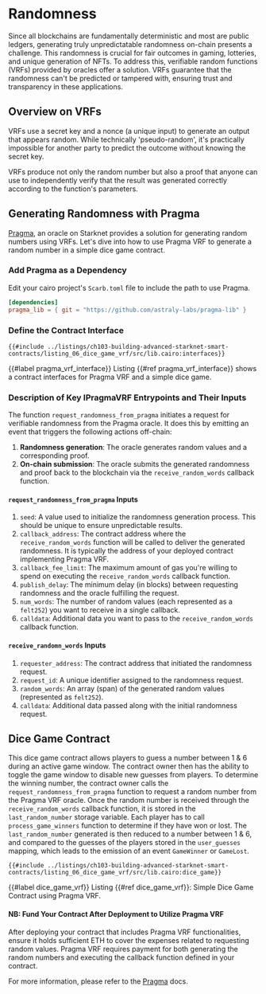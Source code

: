 # Randomness

Since all blockchains are fundamentally deterministic and most are public ledgers, generating truly unpredictatable randomness on-chain presents a challenge. This randomness is crucial for fair outcomes in gaming, lotteries, and unique generation of NFTs. To address this, verifiable random functions (VRFs) provided by oracles offer a solution. VRFs guarantee that the randomness can't be predicted or tampered with, ensuring trust and transparency in these applications.

## Overview on VRFs

VRFs use a secret key and a nonce (a unique input) to generate an output that appears random. While technically 'pseudo-random', it's practically impossible for another party to predict the outcome without knowing the secret key.

VRFs produce not only the random number but also a proof that anyone can use to independently verify that the result was generated correctly according to the function's parameters.

## Generating Randomness with Pragma

[Pragma](https://www.pragma.build/), an oracle on Starknet provides a solution for generating random numbers using VRFs.
Let's dive into how to use Pragma VRF to generate a random number in a simple dice game contract.

### Add Pragma as a Dependency

Edit your cairo project's `Scarb.toml` file to include the path to use Pragma.

```toml
[dependencies]
pragma_lib = { git = "https://github.com/astraly-labs/pragma-lib" }
```

### Define the Contract Interface

```cairo,noplayground
{{#include ../listings/ch103-building-advanced-starknet-smart-contracts/listing_06_dice_game_vrf/src/lib.cairo:interfaces}}
```

{{#label pragma_vrf_interface}}
<span class="caption">Listing {{#ref pragma_vrf_interface}} shows a contract interfaces for Pragma VRF and a simple dice game.</span>

### Description of Key IPragmaVRF Entrypoints and Their Inputs

The function `request_randomness_from_pragma` initiates a request for verifiable randomness from the Pragma oracle. It does this by emitting an event that triggers the following actions off-chain:

1. **Randomness generation**: The oracle generates random values and a corresponding proof.
2. **On-chain submission**: The oracle submits the generated randomness and proof back to the blockchain via the `receive_random_words` callback function.

#### `request_randomness_from_pragma` Inputs

1. `seed`: A value used to initialize the randomness generation process. This should be unique to ensure unpredictable results.
2. `callback_address`: The contract address where the `receive_random_words` function will be called to deliver the generated randomness. It is typically the address of your deployed contract implementing Pragma VRF.
3. `callback_fee_limit`: The maximum amount of gas you're willing to spend on executing the `receive_random_words` callback function.
4. `publish_delay`: The minimum delay (in blocks) between requesting randomness and the oracle fulfilling the request.
5. `num_words`: The number of random values (each represented as a `felt252`) you want to receive in a single callback.
6. `calldata`: Additional data you want to pass to the `receive_random_words` callback function.

#### `receive_randomn_words` Inputs

1. `requester_address`: The contract address that initiated the randomness request.
2. `request_id`: A unique identifier assigned to the randomness request.
3. `random_words`: An array (span) of the generated random values (represented as `felt252`).
4. `calldata`: Additional data passed along with the initial randomness request.

## Dice Game Contract

This dice game contract allows players to guess a number between 1 & 6 during an active game window. The contract owner then has the ability to toggle the game window to disable new guesses from players. To determine the winning number, the contract owner calls the `request_randomness_from_pragma` function to request a random number from the Pragma VRF oracle. Once the random number is received through the `receive_random_words` callback function, it is stored in the `last_random_number` storage variable. Each player has to call `process_game_winners` function to determine if they have won or lost. The `last_random_number` generated is then reduced to a number between 1 & 6, and compared to the guesses of the players stored in the `user_guesses` mapping, which leads to the emission of an event `GameWinner` or `GameLost`.

```cairo,noplayground
{{#include ../listings/ch103-building-advanced-starknet-smart-contracts/listing_06_dice_game_vrf/src/lib.cairo:dice_game}}
```

{{#label dice_game_vrf}}
<span class="caption">Listing {{#ref dice_game_vrf}}: Simple Dice Game Contract using Pragma VRF.</span>

#### NB: Fund Your Contract After Deployment to Utilize Pragma VRF

After deploying your contract that includes Pragma VRF functionalities, ensure it holds sufficient ETH to cover the expenses related to requesting random values. Pragma VRF requires payment for both generating the random numbers and executing the callback function defined in your contract.

For more information, please refer to the [Pragma][pragma] docs.

[pragma]: https://docs.pragma.build/Resources/Starknet/randomness/randomness
